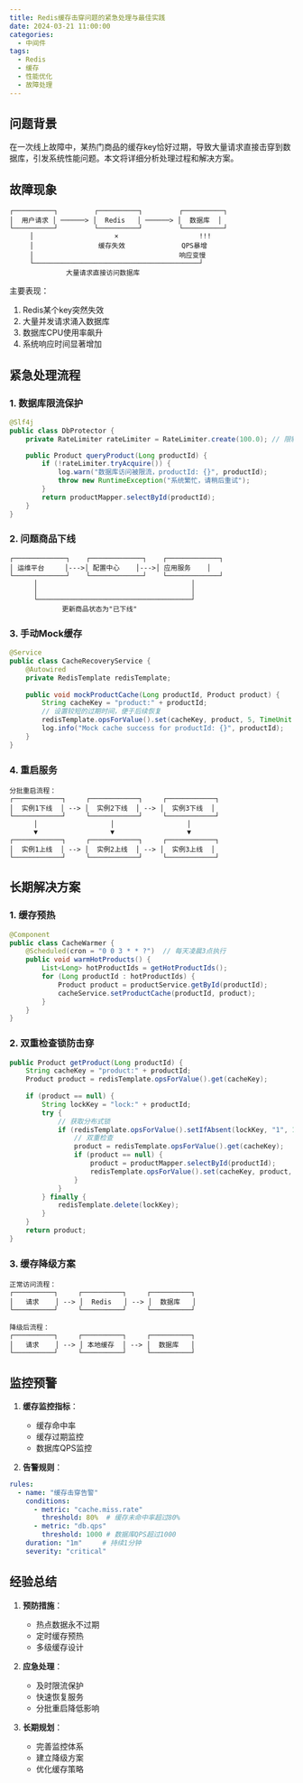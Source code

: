 ```yaml
---
title: Redis缓存击穿问题的紧急处理与最佳实践
date: 2024-03-21 11:00:00
categories:
  - 中间件
tags:
  - Redis
  - 缓存
  - 性能优化
  - 故障处理
---
```


## 问题背景

在一次线上故障中，某热门商品的缓存key恰好过期，导致大量请求直接击穿到数据库，引发系统性能问题。本文将详细分析处理过程和解决方案。

## 故障现象

```ascii
┌──────────┐         ┌──────────┐         ┌──────────┐
│  用户请求 │ ──────> │  Redis   │ ──────> │  数据库  │
└──────────┘         └──────────┘         └──────────┘
     │                    ×                    !!!
     │                缓存失效              QPS暴增
     │                                    响应变慢
     └─────────────────────────────────────────┘
              大量请求直接访问数据库
```

主要表现：
1. Redis某个key突然失效
2. 大量并发请求涌入数据库
3. 数据库CPU使用率飙升
4. 系统响应时间显著增加

## 紧急处理流程

### 1. 数据库限流保护

```java
@Slf4j
public class DbProtector {
    private RateLimiter rateLimiter = RateLimiter.create(100.0); // 限制QPS为100

    public Product queryProduct(Long productId) {
        if (!rateLimiter.tryAcquire()) {
            log.warn("数据库访问被限流，productId: {}", productId);
            throw new RuntimeException("系统繁忙，请稍后重试");
        }
        return productMapper.selectById(productId);
    }
}
```

### 2. 问题商品下线

```ascii
┌─────────────┐    ┌─────────────┐    ┌─────────────┐
│ 运维平台     │--->│ 配置中心    │--->│ 应用服务    │
└─────────────┘    └─────────────┘    └─────────────┘
      │                                      │
      │                                      │
      └──────────────────────────────────────┘
             更新商品状态为"已下线"
```

### 3. 手动Mock缓存

```java
@Service
public class CacheRecoveryService {
    @Autowired
    private RedisTemplate redisTemplate;
    
    public void mockProductCache(Long productId, Product product) {
        String cacheKey = "product:" + productId;
        // 设置较短的过期时间，便于后续恢复
        redisTemplate.opsForValue().set(cacheKey, product, 5, TimeUnit.MINUTES);
        log.info("Mock cache success for productId: {}", productId);
    }
}
```

### 4. 重启服务

```ascii
分批重启流程：
┌────────────┐     ┌────────────┐     ┌────────────┐
│  实例1下线  │ --> │  实例2下线  │ --> │  实例3下线  │
└────────────┘     └────────────┘     └────────────┘
      │                  │                  │
      ▼                  ▼                  ▼
┌────────────┐     ┌────────────┐     ┌────────────┐
│  实例1上线  │ --> │  实例2上线  │ --> │  实例3上线  │
└────────────┘     └────────────┘     └────────────┘
```

## 长期解决方案

### 1. 缓存预热

```java
@Component
public class CacheWarmer {
    @Scheduled(cron = "0 0 3 * * ?")  // 每天凌晨3点执行
    public void warmHotProducts() {
        List<Long> hotProductIds = getHotProductIds();
        for (Long productId : hotProductIds) {
            Product product = productService.getById(productId);
            cacheService.setProductCache(productId, product);
        }
    }
}
```

### 2. 双重检查锁防击穿

```java
public Product getProduct(Long productId) {
    String cacheKey = "product:" + productId;
    Product product = redisTemplate.opsForValue().get(cacheKey);
    
    if (product == null) {
        String lockKey = "lock:" + productId;
        try {
            // 获取分布式锁
            if (redisTemplate.opsForValue().setIfAbsent(lockKey, "1", 10, TimeUnit.SECONDS)) {
                // 双重检查
                product = redisTemplate.opsForValue().get(cacheKey);
                if (product == null) {
                    product = productMapper.selectById(productId);
                    redisTemplate.opsForValue().set(cacheKey, product, 1, TimeUnit.HOURS);
                }
            }
        } finally {
            redisTemplate.delete(lockKey);
        }
    }
    return product;
}
```

### 3. 缓存降级方案

```ascii
正常访问流程：
┌──────────┐     ┌──────────┐     ┌──────────┐
│   请求    │ --> │  Redis   │ --> │  数据库   │
└──────────┘     └──────────┘     └──────────┘

降级后流程：
┌──────────┐     ┌──────────┐     ┌──────────┐
│   请求    │ --> │ 本地缓存  │ --> │  数据库   │
└──────────┘     └──────────┘     └──────────┘
```

## 监控预警

1. **缓存监控指标**：
   - 缓存命中率
   - 缓存过期监控
   - 数据库QPS监控

2. **告警规则**：
```yaml
rules:
  - name: "缓存击穿告警"
    conditions:
      - metric: "cache.miss.rate"
        threshold: 80%  # 缓存未命中率超过80%
      - metric: "db.qps"
        threshold: 1000 # 数据库QPS超过1000
    duration: "1m"     # 持续1分钟
    severity: "critical"
```

## 经验总结

1. **预防措施**：
   - 热点数据永不过期
   - 定时缓存预热
   - 多级缓存设计

2. **应急处理**：
   - 及时限流保护
   - 快速恢复服务
   - 分批重启降低影响

3. **长期规划**：
   - 完善监控体系
   - 建立降级方案
   - 优化缓存策略 